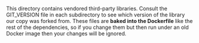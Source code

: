 This directory contains vendored third-party libraries. Consult the GIT_VERSION
file in each subdirectory to see which version of the library our copy was
forked from. These files are **baked into the Dockerfile** like the rest of the
dependencies, so if you change them but then run under an old Docker image then
your changes will be ignored.